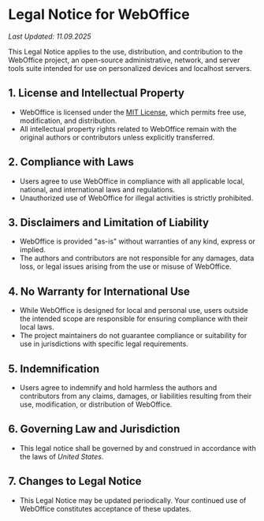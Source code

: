 # Legal Notice for WebOffice

_Last Updated: 11.09.2025_

This Legal Notice applies to the use, distribution, and contribution to the WebOffice project, an open-source administrative, network, and server tools suite intended for use on personalized devices and localhost servers.

## 1. License and Intellectual Property

- WebOffice is licensed under the [MIT License](https://github.com/XHiddenProjects/WebOffice/blob/master/LICENSE), which permits free use, modification, and distribution.
- All intellectual property rights related to WebOffice remain with the original authors or contributors unless explicitly transferred.

## 2. Compliance with Laws

- Users agree to use WebOffice in compliance with all applicable local, national, and international laws and regulations.
- Unauthorized use of WebOffice for illegal activities is strictly prohibited.

## 3. Disclaimers and Limitation of Liability

- WebOffice is provided "as-is" without warranties of any kind, express or implied.
- The authors and contributors are not responsible for any damages, data loss, or legal issues arising from the use or misuse of WebOffice.

## 4. No Warranty for International Use

- While WebOffice is designed for local and personal use, users outside the intended scope are responsible for ensuring compliance with their local laws.
- The project maintainers do not guarantee compliance or suitability for use in jurisdictions with specific legal requirements.

## 5. Indemnification

- Users agree to indemnify and hold harmless the authors and contributors from any claims, damages, or liabilities resulting from their use, modification, or distribution of WebOffice.

## 6. Governing Law and Jurisdiction

- This legal notice shall be governed by and construed in accordance with the laws of _United States_.

## 7. Changes to Legal Notice

- This Legal Notice may be updated periodically. Your continued use of WebOffice constitutes acceptance of these updates.
